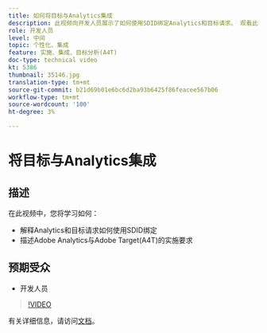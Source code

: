 ```yaml
---
title: 如何将目标与Analytics集成
description: 此视频向开发人员展示了如何使用SDID绑定Analytics和目标请求。 观看此视频，了解Adobe Analytics与Adobe Target(A4T)的实施要求。
role: 开发人员
level: 中间
topic: 个性化、集成
feature: 实施、集成、目标分析(A4T)
doc-type: technical video
kt: 5386
thumbnail: 35146.jpg
translation-type: tm+mt
source-git-commit: b21d69b01e6bc6d2ba93b6425f86feacee567b06
workflow-type: tm+mt
source-wordcount: '100'
ht-degree: 3%

---
```



# 将目标与Analytics集成

## 描述

在此视频中，您将学习如何：

* 解释Analytics和目标请求如何使用SDID绑定
* 描述Adobe Analytics与Adobe Target(A4T)的实施要求

## 预期受众

* 开发人员

>[!VIDEO](https://video.tv.adobe.com/v/35146/?quality=12)

有关详细信息，请访问[文档](https://docs.adobe.com/content/help/en/target/using/integrate/a4t/a4timplementation.html)。
